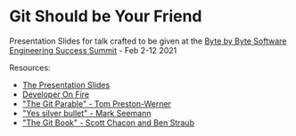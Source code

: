 # Git Should be Your Friend

Presentation Slides for talk crafted to be given at the [Byte by Byte Software Engineering Success Summit](https://www.byte-by-byte.com/) - Feb 2-12 2021

Resources:
- [The Presentation Slides](https://raelyard.github.io/git-enemy-friend/index.html)
- [Developer On Fire](http://developeronfire.com/)
- ["The Git Parable" - Tom Preston-Werner](https://tom.preston-werner.com/2009/05/19/the-git-parable.html)
- ["Yes silver bullet" - Mark Seemann](https://blog.ploeh.dk/2019/07/01/yes-silver-bullet/)
- ["The Git Book" - Scott Chacon and Ben Straub](https://git-scm.com/book/en/v2)
